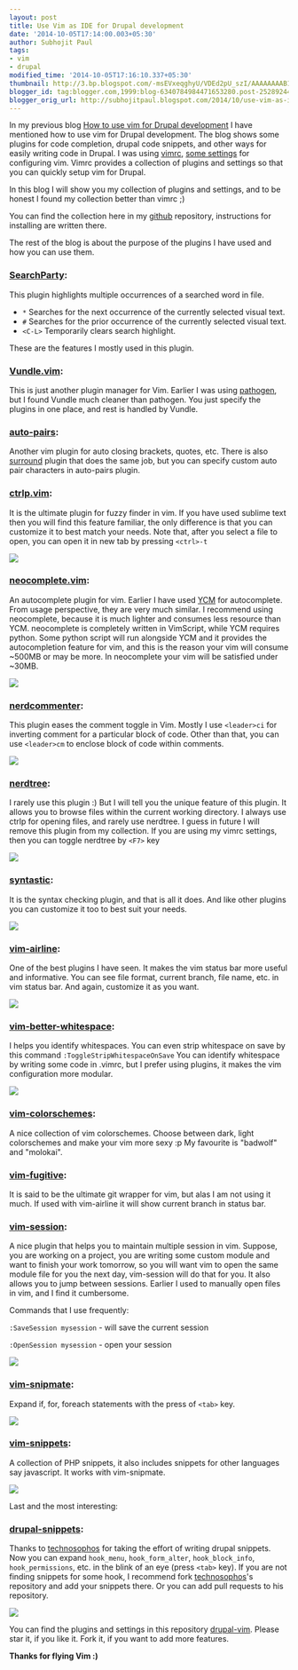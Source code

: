 ```yaml
---
layout: post
title: Use Vim as IDE for Drupal development
date: '2014-10-05T17:14:00.003+05:30'
author: Subhojit Paul
tags:
- vim
- drupal
modified_time: '2014-10-05T17:16:10.337+05:30'
thumbnail: http://3.bp.blogspot.com/-msEVxeqghyU/VDEd2pU_szI/AAAAAAAAB1M/Ab3EcSiNawM/s72-c/vim-searchparty.gif
blogger_id: tag:blogger.com,1999:blog-6340784984471653280.post-2528924401164485982
blogger_orig_url: http://subhojitpaul.blogspot.com/2014/10/use-vim-as-ide-for-drupal-development.html
---
```


In my previous blog [How to use vim for Drupal development](http://subhojitpaul.blogspot.com/2013/03/how-to-use-vim-for-drupal-development.html) I have mentioned how to use vim for Drupal development. The blog shows some plugins for code completion, drupal code snippets, and other ways for easily writing code in Drupal. I was using [vimrc](https://www.drupal.org/project/vimrc), [some settings](https://www.drupal.org/node/29325) for configuring vim. Vimrc provides a collection of plugins and settings so that you can quickly setup vim for Drupal.

In this blog I will show you my collection of plugins and settings, and to be honest I found my collection better than vimrc ;)

You can find the collection here in my [github](https://github.com/subhojit777/drupal-vim) repository, instructions for installing are written there.

The rest of the blog is about the purpose of the plugins I have used and how you can use them.

### **[SearchParty](https://github.com/dahu/SearchParty):**
This plugin highlights multiple occurrences of a searched word in file.

*   `*` Searches for the next occurrence of the currently selected visual text.
*   `#` Searches for the prior occurrence of the currently selected visual text.
*   `<C-L>` Temporarily clears search highlight.

These are the features I mostly used in this plugin.

### **[Vundle.vim](https://github.com/gmarik/Vundle.vim):**
This is just another plugin manager for Vim. Earlier I was using [pathogen](https://github.com/tpope/vim-pathogen), but I found Vundle much cleaner than pathogen. You just specify the plugins in one place, and rest is handled by Vundle.

### **[auto-pairs](https://github.com/jiangmiao/auto-pairs):**
Another vim plugin for auto closing brackets, quotes, etc. There is also [surround](https://github.com/tpope/vim-surround) plugin that does the same job, but you can specify custom auto pair characters in auto-pairs plugin.

### **[ctrlp.vim](https://github.com/kien/ctrlp.vim):**
It is the ultimate plugin for fuzzy finder in vim. If you have used sublime text then you will find this feature familiar, the only difference is that you can customize it to best match your needs. Note that, after you select a file to open, you can open it in new tab by pressing `<ctrl>-t`

[![](../images/post_2/vim-ctrlp.gif)](../images/post_2/vim-ctrlp.gif)

### **[neocomplete.vim](https://github.com/Shougo/neocomplete.vim):**
An autocomplete plugin for vim. Earlier I have used [YCM](https://github.com/Valloric/YouCompleteMe) for autocomplete. From usage perspective, they are very much similar. I recommend using neocomplete, because it is much lighter and consumes less resource than YCM. neocomplete is completely written in VimScript, while YCM requires python. Some python script will run alongside YCM and it provides the autocompletion feature for vim, and this is the reason your vim will consume ~500MB or may be more. In neocomplete your vim will be satisfied under ~30MB.

[![](../images/post_2/vim-neocomplete.gif)](../images/post_2/vim-neocomplete.gif)

### **[nerdcommenter](https://github.com/scrooloose/nerdcommenter):**
This plugin eases the comment toggle in Vim. Mostly I use `<leader>ci` for inverting comment for a particular block of code. Other than that, you can use `<leader>cm` to enclose block of code within comments.

[![](../images/post_2/vim-nerdcommenter.gif)](../images/post_2/vim-nerdcommenter.gif)

### **[nerdtree](https://github.com/scrooloose/nerdtree):**
I rarely use this plugin :) But I will tell you the unique feature of this plugin. It allows you to browse files within the current working directory. I always use ctrlp for opening files, and rarely use nerdtree. I guess in future I will remove this plugin from my collection. If you are using my vimrc settings, then you can toggle nerdtree by `<F7>` key

[![](../images/post_2/vim-nerdtree.png)](../images/post_2/vim-nerdtree.png)

### **[syntastic](https://github.com/scrooloose/syntastic):**
It is the syntax checking plugin, and that is all it does. And like other plugins you can customize it too to best suit your needs.

[![](../images/post_2/vim-syntastic.gif)](../images/post_2/vim-syntastic.gif)

### **[vim-airline](https://github.com/bling/vim-airline):**
One of the best plugins I have seen. It makes the vim status bar more useful and informative. You can see file format, current branch, file name, etc. in vim status bar. And again, customize it as you want.

[![](../images/post_2/vim-vimairline.png)](../images/post_2/vim-vimairline.png)

### **[vim-better-whitespace](https://github.com/ntpeters/vim-better-whitespace):**
I helps you identify whitespaces. You can even strip whitespace on save by this command `:ToggleStripWhitespaceOnSave` You can identify whitespace by writing some code in .vimrc, but I prefer using plugins, it makes the vim configuration more modular.

[![](../images/post_2/vim-vimwhitespace.gif)](../images/post_2/vim-vimwhitespace.gif)

### **[vim-colorschemes](https://github.com/flazz/vim-colorschemes):**
A nice collection of vim colorschemes. Choose between dark, light colorschemes and make your vim more sexy :p My favourite is "badwolf" and "molokai".

### **[vim-fugitive](https://github.com/tpope/vim-fugitive):**
It is said to be the ultimate git wrapper for vim, but alas I am not using it much. If used with vim-airline it will show current branch in status bar.

### **[vim-session](https://github.com/xolox/vim-session):**
A nice plugin that helps you to maintain multiple session in vim. Suppose, you are working on a project, you are writing some custom module and want to finish your work tomorrow, so you will want vim to open the same module file for you the next day, vim-session will do that for you. It also allows you to jump between sessions. Earlier I used to manually open files in vim, and I find it cumbersome.

Commands that I use frequently:

`:SaveSession mysession` - will save the current session

`:OpenSession mysession` - open your session

[![](../images/post_2/vim-session.gif)](../images/post_2/vim-session.gif)

### **[vim-snipmate](https://github.com/garbas/vim-snipmate):**
Expand if, for, foreach statements with the press of `<tab>` key.

[![](../images/post_2/vim-snipmate.gif)](../images/post_2/vim-snipmate.gif)

### **[vim-snippets](https://github.com/honza/vim-snippets):**
A collection of PHP snippets, it also includes snippets for other languages say javascript. It works with vim-snipmate.

[![](../images/post_2/vim-snippets.gif)](../images/post_2/vim-snippets.gif)

Last and the most interesting:
### **[drupal-snippets](https://github.com/technosophos/drupal-snippets):**
Thanks to [technosophos](https://github.com/technosophos) for taking the effort of writing drupal snippets. Now you can expand `hook_menu`, `hook_form_alter`, `hook_block_info`, `hook_permissions`, etc. in the blink of an eye (press `<tab>` key). If you are not finding snippets for some hook, I recommend fork [technosophos](https://github.com/technosophos)'s repository and add your snippets there. Or you can add pull requests to his repository.

[![](../images/post_2/vim-drupalsnippets.gif)](../images/post_2/vim-drupalsnippets.gif)

You can find the plugins and settings in this repository [drupal-vim](https://github.com/subhojit777/drupal-vim). Please star it, if you like it. Fork it, if you want to add more features.

**Thanks for flying Vim :)**
